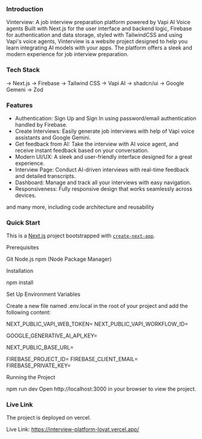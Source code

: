 ### Introduction

Vinterview: A job interview preparation platform powered by Vapi AI Voice agents
Built with Next.js for the user interface and backend logic, Firebase for authentication and data storage, styled with TailwindCSS and using Vapi's voice agents, Vinterview is a website project designed to help you learn integrating AI models with your apps. The platform offers a sleek and modern experience for job interview preparation.

### Tech Stack
-> Next.js
-> Firebase
-> Tailwind CSS
-> Vapi AI
-> shadcn/ui
-> Google Gemeni
-> Zod

### Features
* Authentication: Sign Up and Sign In using password/email authentication handled by Firebase.
* Create Interviews: Easily generate job interviews with help of Vapi voice assistants and Google Gemini.
* Get feedback from AI: Take the interview with AI voice agent, and receive instant feedback based on your conversation.
* Modern UI/UX: A sleek and user-friendly interface designed for a great experience.
* Interview Page: Conduct AI-driven interviews with real-time feedback and detailed transcripts.
* Dashboard: Manage and track all your interviews with easy navigation.
* Responsiveness: Fully responsive design that works seamlessly across devices.

and many more, including code architecture and reusability

### Quick Start

This is a [Next.js](https://nextjs.org) project bootstrapped with [`create-next-app`](https://nextjs.org/docs/app/api-reference/cli/create-next-app).

Prerequisites

Git
Node.js
npm (Node Package Manager)

Installation

npm install

Set Up Environment Variables

Create a new file named .env.local in the root of your project and add the following content:

NEXT_PUBLIC_VAPI_WEB_TOKEN=
NEXT_PUBLIC_VAPI_WORKFLOW_ID=

GOOGLE_GENERATIVE_AI_API_KEY=

NEXT_PUBLIC_BASE_URL=

FIREBASE_PROJECT_ID=
FIREBASE_CLIENT_EMAIL=
FIREBASE_PRIVATE_KEY=

Running the Project

npm run dev
Open http://localhost:3000 in your browser to view the project.

### Live Link

The project is deployed on vercel.

Live Link: https://interview-platform-lovat.vercel.app/
